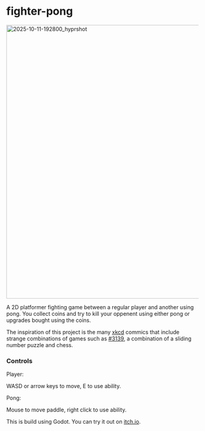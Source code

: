 # fighter-pong

<img width="1165" height="715" alt="2025-10-11-192800_hyprshot" src="https://github.com/user-attachments/assets/188819a7-5e63-47c3-89c3-3c442b005a2a" />



A 2D platformer fighting game between a regular player and another using pong. You collect coins and try to kill your oppenent using either pong or upgrades bought using the coins.

The inspiration of this project is the many [xkcd](https://xkcd.com/) commics that include strange combinations of games such as [#3139](https://xkcd.com/3139/), a combination of a sliding number puzzle and chess.

### Controls

Player:

WASD or arrow keys to move, E to use ability.


Pong:

Mouse to move paddle, right click to use ability.

This is build using Godot. You can try it out on [itch.io](https://person20020.itch.io/fighter-pong).
